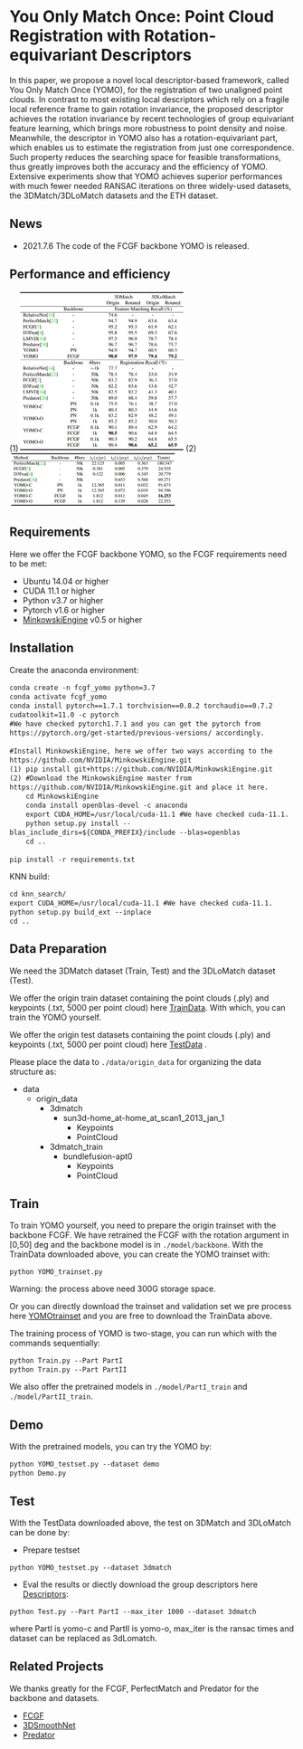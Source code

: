 # You Only Match Once: Point Cloud Registration with Rotation-equivariant Descriptors

In this paper, we propose a novel local descriptor-based framework, called You Only Match Once (YOMO), for the registration of two unaligned point clouds. In contrast to most existing local descriptors which rely on a fragile local reference frame to gain rotation invariance, the proposed descriptor achieves the rotation invariance by recent technologies of group equivariant feature learning, which brings more robustness to point density and noise. Meanwhile, the descriptor in YOMO also has a rotation-equivariant part, which enables us to estimate the registration from just one correspondence.  Such property reduces the searching space for feasible transformations, thus greatly improves both the accuracy and the efficiency of YOMO. Extensive experiments show that YOMO achieves superior performances with much fewer needed RANSAC iterations on three widely-used datasets, the 3DMatch/3DLoMatch datasets and the ETH dataset. 

## News

- 2021.7.6 The code of the FCGF backbone YOMO is released.

## Performance and efficiency

(1)<img src="figures/performance.jpg" alt="Performance" style="zoom:50%;" />
(2)<img src="figures/Time.jpg" alt="Time" style="zoom:50%;" />

## Requirements

Here we offer the FCGF backbone YOMO, so the FCGF requirements need to be met:

- Ubuntu 14.04 or higher
- CUDA 11.1 or higher
- Python v3.7 or higher
- Pytorch v1.6 or higher
- [MinkowskiEngine](https://github.com/stanfordvl/MinkowskiEngine) v0.5 or higher

## Installation

Create the anaconda environment:

```
conda create -n fcgf_yomo python=3.7
conda activate fcgf_yomo
conda install pytorch==1.7.1 torchvision==0.8.2 torchaudio==0.7.2 cudatoolkit=11.0 -c pytorch 
#We have checked pytorch1.7.1 and you can get the pytorch from https://pytorch.org/get-started/previous-versions/ accordingly.

#Install MinkowskiEngine, here we offer two ways according to the https://github.com/NVIDIA/MinkowskiEngine.git
(1) pip install git+https://github.com/NVIDIA/MinkowskiEngine.git
(2) #Download the MinkowskiEngine master from https://github.com/NVIDIA/MinkowskiEngine.git and place it here.
    cd MinkowskiEngine
    conda install openblas-devel -c anaconda
    export CUDA_HOME=/usr/local/cuda-11.1 #We have checked cuda-11.1.
    python setup.py install --blas_include_dirs=${CONDA_PREFIX}/include --blas=openblas
    cd ..

pip install -r requirements.txt
```

KNN build:

```
cd knn_search/
export CUDA_HOME=/usr/local/cuda-11.1 #We have checked cuda-11.1.
python setup.py build_ext --inplace
cd ..
```



## Data Preparation

We need the 3DMatch dataset (Train, Test) and the 3DLoMatch dataset (Test).

We offer the origin train dataset containing the point clouds (.ply) and keypoints (.txt, 5000 per point cloud) here [TrainData](). With which, you can train the YOMO yourself.

We offer the origin test datasets containing the point clouds (.ply) and keypoints (.txt, 5000 per point cloud) here [TestData]() .

Please place the data to ```./data/origin_data``` for organizing the data structure as:

- data
  - origin_data
    -  3dmatch
        - sun3d-home_at-home_at_scan1_2013_jan_1
            - Keypoints
            - PointCloud
    - 3dmatch_train
      - bundlefusion-apt0
        - Keypoints
        - PointCloud

## Train

To train YOMO yourself, you need to prepare the origin trainset with the backbone FCGF. We have retrained the FCGF with the rotation argument in [0,50] deg and the backbone model is in ```./model/backbone```. With the TrainData downloaded above, you can create the YOMO trainset with:

```
python YOMO_trainset.py
```

Warning: the process above need 300G storage space.

Or you can directly download the trainset and validation set we pre process here [YOMOtrainset]() and you are free to download the TrainData above.

The training process of YOMO is two-stage, you can run which with the commands sequentially:

```
python Train.py --Part PartI
python Train.py --Part PartII
```

We also offer the pretrained models in ```./model/PartI_train``` and ```./model/PartII_train```.

## Demo

With the pretrained models, you can try the YOMO by:

```
python YOMO_testset.py --dataset demo
python Demo.py
```

## Test

With the TestData downloaded above, the test on 3DMatch and 3DLoMatch can be done by:

- Prepare testset

```
python YOMO_testset.py --dataset 3dmatch
```

- Eval the results or diectly download the group descriptors here [Descriptors]():

```
python Test.py --Part PartI --max_iter 1000 --dataset 3dmatch
```

where PartI is yomo-c and PartII is yomo-o, max_iter is the ransac times and dataset can be replaced as 3dLomatch.



## Related Projects

We thanks greatly for the FCGF, PerfectMatch and Predator for the backbone and datasets.

- [FCGF](https://github.com/chrischoy/FCGF)
- [3DSmoothNet](https://github.com/zgojcic/3DSmoothNet) 
- [Predator](https://github.com/overlappredator/OverlapPredator) 

